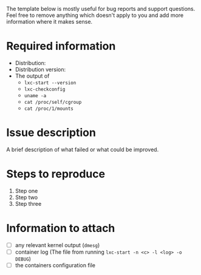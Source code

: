 The template below is mostly useful for bug reports and support questions.
Feel free to remove anything which doesn't apply to you and add more information where it makes sense.

# Required information

 * Distribution:
 * Distribution version:
 * The output of
   * `lxc-start --version`
   * `lxc-checkconfig`
   * `uname -a`
   * `cat /proc/self/cgroup`
   * `cat /proc/1/mounts`

# Issue description

A brief description of what failed or what could be improved.

# Steps to reproduce

 1. Step one
 2. Step two
 3. Step three

# Information to attach

 - [ ] any relevant kernel output (`dmesg`)
 - [ ] container log (The <log> file from running `lxc-start -n <c> -l <log> -o DEBUG`)
 - [ ] the containers configuration file
